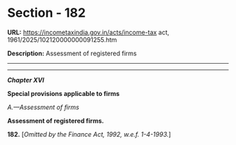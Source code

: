# Section - 182

**URL:** https://incometaxindia.gov.in/acts/income-tax act, 1961/2025/102120000000091255.htm

**Description:** Assessment of registered firms

---

****

_**Chapter XVI**_

**Special provisions applicable to firms**

 _A.—Assessment of firms_

**Assessment of registered firms.**

**182.** [_Omitted by the Finance Act, 1992, w.e.f. 1-4-1993._]
